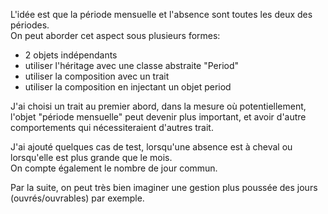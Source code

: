 L'idée est que la période mensuelle et l'absence sont toutes les deux des périodes.  
On peut aborder cet aspect sous plusieurs formes:
- 2 objets indépendants
- utiliser l'héritage avec une classe abstraite "Period"
- utiliser la composition avec un trait
- utiliser la composition en injectant un objet period

J'ai choisi un trait au premier abord, dans la mesure où potentiellement, l'objet "période mensuelle" peut devenir plus important, et avoir d'autre comportements qui nécessiteraient d'autres trait.

J'ai ajouté quelques cas de test, lorsqu'une absence est à cheval ou lorsqu'elle est plus grande que le mois.  
On compte également le nombre de jour commun.

Par la suite, on peut très bien imaginer une gestion plus poussée des jours (ouvrés/ouvrables) par exemple.
